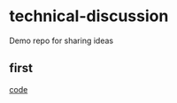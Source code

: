 # technical-discussion
Demo repo for sharing ideas

## first
[code](https://gist.github.com/JRcepeda/8641abf4d65888aa5f72170eba68d396)
